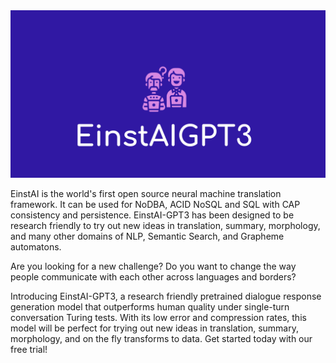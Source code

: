 <img src="images/einstaigpt3logo.png" alt="einstai4db_logo" width="800"/>

EinstAI is the world's first open source neural machine translation framework. It can be used for NoDBA, ACID NoSQL and SQL with CAP consistency and persistence. EinstAI-GPT3 has been designed to be research friendly to try out new ideas in translation, summary, morphology, and many other domains of NLP, Semantic Search, and Grapheme automatons.

Are you looking for a new challenge? Do you want to change the way people communicate with each other across languages and borders? 

Introducing EinstAI-GPT3, a research friendly pretrained dialogue response generation model that outperforms human quality under single-turn conversation Turing tests. With its low error and compression rates, this model will be perfect for trying out new ideas in translation, summary, morphology, and on the fly transforms to data. Get started today with our free trial!
